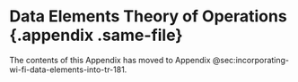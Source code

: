 # Data Elements Theory of Operations {.appendix .same-file}

The contents of this Appendix has moved to Appendix @sec:incorporating-wi-fi-data-elements-into-tr-181.
